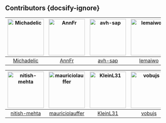 ## Contributors {docsify-ignore}

[<img alt="Michadelic" src="https://avatars3.githubusercontent.com/u/6791333?v=4&s=117" width="117">](https://github.com/Michadelic) |[<img alt="AnnFr" src="https://avatars0.githubusercontent.com/u/24315935?v=4&s=117" width="117">](https://github.com/AnnFr) |[<img alt="avh-sap" src="https://avatars1.githubusercontent.com/u/26061536?v=4&s=117" width="117">](https://github.com/avh-sap) |[<img alt="lemaiwo" src="https://avatars1.githubusercontent.com/u/5943183?v=4&s=117" width="117">](https://github.com/lemaiwo) |[<img alt="jumpifzero" src="https://avatars2.githubusercontent.com/u/566926?v=4&s=117" width="117">](https://github.com/jumpifzero) |[<img alt="StErMi" src="https://avatars3.githubusercontent.com/u/146166?v=4&s=117" width="117">](https://github.com/StErMi) |
:---: |:---: |:---: |:---: |:---: |:---: |
[Michadelic](https://github.com/Michadelic) |[AnnFr](https://github.com/AnnFr) |[avh-sap](https://github.com/avh-sap) |[lemaiwo](https://github.com/lemaiwo) |[jumpifzero](https://github.com/jumpifzero) |[StErMi](https://github.com/StErMi) |

[<img alt="nitish-mehta" src="https://avatars3.githubusercontent.com/u/15953522?v=4&s=117" width="117">](https://github.com/nitish-mehta) |[<img alt="mauriciolauffer" src="https://avatars1.githubusercontent.com/u/443888?v=4&s=117" width="117">](https://github.com/mauriciolauffer) |[<img alt="KleinL31" src="https://avatars2.githubusercontent.com/u/20817406?v=4&s=117" width="117">](https://github.com/KleinL31) |[<img alt="vobujs" src="https://avatars2.githubusercontent.com/u/6573426?v=4&s=117" width="117">](https://github.com/vobujs) |
:---: |:---: |:---: |:---: |
[nitish-mehta](https://github.com/nitish-mehta) |[mauriciolauffer](https://github.com/mauriciolauffer) |[KleinL31](https://github.com/KleinL31) |[vobujs](https://github.com/vobujs) |
